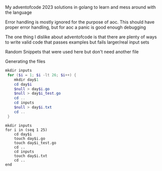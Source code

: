 My adventofcode 2023 solutions in golang to learn and mess around with the language

Error handling is mostly ignored for the purpose of aoc. This should have proper error handling, but for aoc a panic is
good enough debugging

The one thing I dislike about adventofcode is that there are plenty of ways to write valid code that passes examples but fails larger/real input sets

Random Snippets that were used here but don't need another file

Generating the files
```powershell
mkdir inputs
 for ($i = 1; $i -lt 26; $i++) { 
    mkdir day$1
    cd day$i
    $null > day$i.go
    $null > day$i_test.go
    cd ..
    cd inputs
    $null > day$i.txt
    cd ..
 }
```

```fish
mkdir inputs
for i in (seq 1 25)
    cd day$i
    touch day$i.go
    touch day$i_test.go
    cd ..
    cd inputs
    touch day$i.txt
    cd ..
end
```